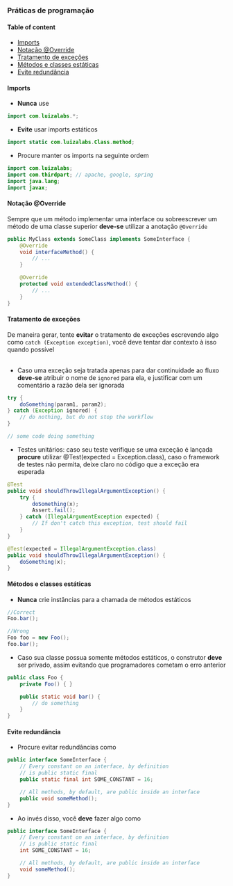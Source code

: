### Práticas de programação

#### Table of content
  
  - [Imports](good-practices.md#import)
  - [Notação @Override](good-practices.md#override)
  - [Tratamento de exceções](good-practices.md#exception)
  - [Métodos e classes estáticas](good-practices.md#static)
  - [Evite redundância](good-practices.md#redundancy)

#### <a name="import" /> Imports

  - **Nunca** use

```java
import com.luizalabs.*;
```

  - **Evite** usar imports estáticos

```java
import static com.luizalabs.Class.method;
```

  - Procure manter os imports na seguinte ordem

```java
import com.luizalabs;
import com.thirdpart; // apache, google, spring
import java.lang;
import javax;
```

#### <a name="override" /> Notação @Override

Sempre que um método implementar uma interface ou sobreescrever um método de uma classe superior **deve-se** utilizar a anotação `@Override`

```java
public MyClass extends SomeClass implements SomeInterface {
    @Override
    void interfaceMethod() {
        // ...
    }

    @Override
    protected void extendedClassMethod() {
        // ...   
    }
}
```

#### <a name="exception" /> Tratamento de exceções

De maneira gerar, tente **evitar** o tratamento de exceções escrevendo algo como `catch (Exception exception)`, você deve tentar dar contexto à isso quando possível<br><br>

  - Caso uma exceção seja tratada apenas para dar continuidade ao fluxo **deve-se** atribuir o nome de `ignored` para ela, e justificar com um comentário a razão dela ser ignorada

```java
try {
    doSomething(param1, param2);
} catch (Exception ignored) {
    // do nothing, but do not stop the workflow
}

// some code doing something
```

  - Testes unitários: caso seu teste verifique se uma exceção é lançada **procure** utilizar @Test(expected = Exception.class), caso o framework de testes não permita, deixe claro no código que a exceção era esperada

```java
@Test
public void shouldThrowIllegalArgumentException() {
    try {
        doSomething(x);
        Assert.fail();
    } catch (IllegalArgumentException expected) {
        // If don't catch this exception, test should fail
    }
}

@Test(expected = IllegalArgumentException.class)
public void shouldThrowIllegalArgumentException() {
    doSomething(x);
}
```

#### <a name="static" /> Métodos e classes estáticas

  - **Nunca** crie instâncias para a chamada de métodos estáticos

```java
//Correct
Foo.bar();

//Wrong
Foo foo = new Foo();
foo.bar();
```

  - Caso sua classe possua somente métodos estáticos, o construtor **deve** ser privado, assim evitando que programadores cometam o erro anterior

```java
public class Foo {
    private Foo() { }

    public static void bar() {
        // do something
    }
}
```

#### <a name="redundancy" /> Evite redundância

  - Procure evitar redundâncias como

```java
public interface SomeInterface {
    // Every constant on an interface, by definition
    // is public static final
    public static final int SOME_CONSTANT = 16;

    // All methods, by default, are public inside an interface
    public void someMethod();
}
```

  - Ao invés disso, você **deve** fazer algo como

```java
public interface SomeInterface {
    // Every constant on an interface, by definition
    // is public static final
    int SOME_CONSTANT = 16;

    // All methods, by default, are public inside an interface
    void someMethod();
}
```

